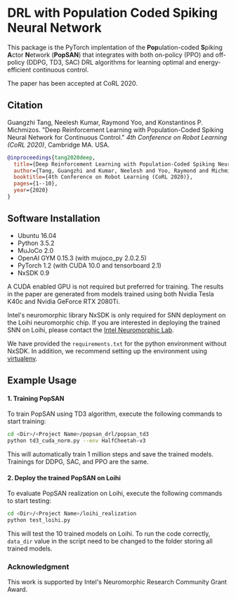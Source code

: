 # DRL with Population Coded Spiking Neural Network

This package is the PyTorch implentation of the **Pop**ulation-coded **S**piking **A**ctor **N**etwork (**PopSAN**) that integrates with both on-policy (PPO) and off-policy (DDPG, TD3, SAC) DRL algorithms for learning optimal and energy-efficient continuous control.

The paper has been accepted at CoRL 2020.

## Citation ##

Guangzhi Tang, Neelesh Kumar, Raymond Yoo, and Konstantinos P. Michmizos. 
"Deep Reinforcement Learning with Population-Coded Spiking Neural Network for Continuous Control." *4th Conference on Robot Learning (CoRL 2020)*, Cambridge MA. USA.

```bibtex
@inproceedings{tang2020deep,
  title={Deep Reinforcement Learning with Population-Coded Spiking Neural Network for Continuous Control},
  author={Tang, Guangzhi and Kumar, Neelesh and Yoo, Raymond and Michmizos, Konstantinos P},
  booktitle={4th Conference on Robot Learning (CoRL 2020)},
  pages={1--10},
  year={2020}
}
```

## Software Installation ##

* Ubuntu 16.04
* Python 3.5.2
* MuJoCo 2.0
* OpenAI GYM 0.15.3 (with mujoco_py 2.0.2.5)
* PyTorch 1.2 (with CUDA 10.0 and tensorboard 2.1)
* NxSDK 0.9

A CUDA enabled GPU is not required but preferred for training. 
The results in the paper are generated from models trained using both Nvidia Tesla K40c and Nvidia GeForce RTX 2080Ti.

Intel's neuromorphic library NxSDK is only required for SNN deployment on the Loihi neuromorphic chip. 
If you are interested in deploying the trained SNN on Loihi, please contact the [Intel Neuromorphic Lab](https://www.intel.com/content/www/us/en/research/neuromorphic-community.html).

We have provided the `requirements.txt` for the python environment without NxSDK. In addition, we recommend setting up the environment using [virtualenv](https://pypi.org/project/virtualenv/).

## Example Usage ##

#### 1. Training PopSAN ####

To train PopSAN using TD3 algorithm, execute the following commands to start training:

```bash
cd <Dir>/<Project Name>/popsan_drl/popsan_td3
python td3_cuda_norm.py --env HalfCheetah-v3
```

This will automatically train 1 million steps and save the trained models. Trainings for DDPG, SAC, and PPO are the same.

#### 2. Deploy the trained PopSAN on Loihi ####

To evaluate PopSAN realization on Loihi, execute the following commands to start testing:

```bash
cd <Dir>/<Project Name>/loihi_realization
python test_loihi.py
```

This will test the 10 trained models on Loihi. To run the code correctly, `data_dir` value in the script need to be changed to the folder storing all trained models.

### Acknowledgment ###

This work is supported by Intel's Neuromorphic Research Community Grant Award.
